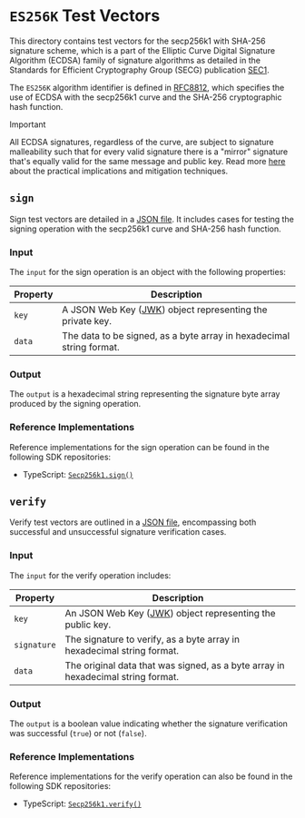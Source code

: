 # `ES256K` Test Vectors

This directory contains test vectors for the secp256k1 with SHA-256 signature scheme, which is a
part of the Elliptic Curve Digital Signature Algorithm (ECDSA) family of signature algorithms as
detailed in the Standards for Efficient Cryptography Group (SECG) publication
[SEC1](https://www.secg.org/sec1-v2.pdf).

The `ES256K` algorithm identifier is defined in
[RFC8812](https://datatracker.ietf.org/doc/html/rfc8812), which specifies the use of ECDSA with the
secp256k1 curve and the SHA-256 cryptographic hash function.

> [!IMPORTANT]
> All ECDSA signatures, regardless of the curve, are subject to signature malleability such that
> for every valid signature there is a "mirror" signature that's equally valid for the same message
> and public key. Read more
> [here](https://github.com/TBD54566975/web5-js/blob/f4e8194301be302889c031fb904425ff1a7b34aa/packages/crypto/src/primitives/secp256k1.ts#L75-L101)
> about the practical implications and mitigation techniques.

## `sign`

Sign test vectors are detailed in a [JSON file](./sign.json). It includes cases for testing the
signing operation with the secp256k1 curve and SHA-256 hash function.

### Input

The `input` for the sign operation is an object with the following properties:

| Property | Description                                                          |
| -------- | -------------------------------------------------------------------- |
| `key`    | A JSON Web Key ([JWK][RFC7517]) object representing the private key. |
| `data`   | The data to be signed, as a byte array in hexadecimal string format. |

### Output

The `output` is a hexadecimal string representing the signature byte array produced by the signing
operation.

### Reference Implementations

Reference implementations for the sign operation can be found in the following SDK repositories:

- TypeScript: [`Secp256k1.sign()`](https://github.com/TBD54566975/web5-js/blob/44c38a116dec0b357ca15d807eb513f819341e50/packages/crypto/src/primitives/secp256k1.ts#L547-L595)

## `verify`

Verify test vectors are outlined in a [JSON file](./verify.json), encompassing both successful and unsuccessful signature verification cases.

### Input

The `input` for the verify operation includes:

| Property    | Description                                                                      |
| ----------- | -------------------------------------------------------------------------------- |
| `key`       | An JSON Web Key ([JWK][RFC7517]) object representing the public key.             |
| `signature` | The signature to verify, as a byte array in hexadecimal string format.           |
| `data`      | The original data that was signed, as a byte array in hexadecimal string format. |

### Output

The `output` is a boolean value indicating whether the signature verification was successful
(`true`) or not (`false`).

### Reference Implementations

Reference implementations for the verify operation can also be found in the following SDK
repositories:

- TypeScript: [`Secp256k1.verify()`](https://github.com/TBD54566975/web5-js/blob/44c38a116dec0b357ca15d807eb513f819341e50/packages/crypto/src/primitives/secp256k1.ts#L670-L724)

[RFC7517]: https://datatracker.ietf.org/doc/html/rfc7517
